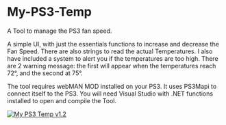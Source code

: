# My-PS3-Temp
A Tool to manage the PS3 fan speed.

A simple UI, with just the essentials functions to increase and decrease the Fan Speed.
There are also strings to read the actual Temperatures.
I also have included a system to alert you if the temperatures are too high. There are 2 warning message: the first will appear when the temperatures reach 72°, and the second at 75°.

The tool requires webMAN MOD installed on your PS3. It uses PS3Mapi to connect itself to the PS3.
You will need Visual Studio with .NET functions installed to open and compile the Tool.

<a href="https://www.lizsrv.altervista.org/?pm=OPOA" title="MyPS3Temp12" ><img src="https://www.lizsrv.altervista.org/image.php?di=OPOA" alt="My PS3 Temp v1.2" /></a>

